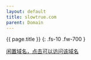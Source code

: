 ```yaml
---
layout: default
title: slowtrue.com
parent: Domain
---
```


{{ page.title }}
{: .fs-10 .fw-700 }

[闲置域名，点击可以访问该域名](http://{{page.title}})